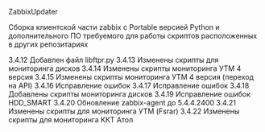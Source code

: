 ZabbixUpdater

Сборка клиентской части zabbix с Portable версией Python и дополнительного ПО требуемого для работы скриптов расположенных в других репозитариях

3.4.12 Добавлен файл libftpr.py
3.4.13 Изменены скрипты для мониторинга дисков
3.4.14 Изменены скрипты мониторинга УТМ 4 версия
3.4.15 Изменены скрипты мониторинга УТМ 4 версия (переход на API)
3.4.16 Исправление ошибок
3.4.17 Исправление ошибок
3.4.18 Добавлены скрипты мониторинга дисков
3.4.19 Исправление ошибок HDD_SMART
3.4.20 Обновление zabbix-agent до 5.4.4.2400
3.4.21 Изменены скрипты для мониторинга УТМ (Fsrar)
3.4.22 Изменены скрипты для мониторинга ККТ Атол